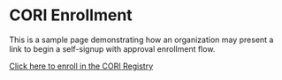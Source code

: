 # CORI Enrollment

This is a sample page demonstrating how an organization may
present a link to begin a self-signup with approval enrollment
flow.

[Click here to enroll in the CORI Registry](https://registry-test.cilogon.org/registry/co_petitions/start/coef:761)


